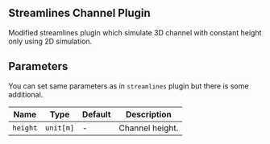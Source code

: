 ## Streamlines Channel Plugin

Modified streamlines plugin which simulate 3D channel with constant height only using 2D simulation.

## Parameters

You can set same parameters as in `streamlines` plugin but there is some additional.

| Name     | Type      | Default | Description |
| -------- | --------- | ------- | ----------- |
| `height` | `unit[m]` | -       | Channel height. |
